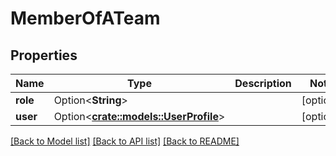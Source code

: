 # MemberOfATeam

## Properties

Name | Type | Description | Notes
------------ | ------------- | ------------- | -------------
**role** | Option<**String**> |  | [optional]
**user** | Option<[**crate::models::UserProfile**](UserProfile.md)> |  | [optional]

[[Back to Model list]](../README.md#documentation-for-models) [[Back to API list]](../README.md#documentation-for-api-endpoints) [[Back to README]](../README.md)



